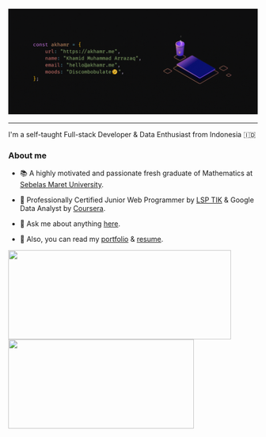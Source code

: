 <p align="center"><a href="https://akhamr.me"><img src="./banner.gif" /></a></p>

<hr />

I'm a self-taught Full-stack Developer & Data Enthusiast from Indonesia 🇮🇩

### About me

- 📚 A highly motivated and passionate fresh graduate of Mathematics at [Sebelas Maret University](https://math.mipa.uns.ac.id/).

- :brain: Professionally Certified Junior Web Programmer by [LSP TIK](https://drive.google.com/file/d/1DNrLNM4tA7oyFbjm4C3nZWX8oP9v_KMe/view?usp=sharing) & Google Data Analyst by [Coursera](https://drive.google.com/file/d/1ayT2Tz9OCEM-yY6rwFWhKyqts_Mo7LzM/view?usp=sharing).

- 💬 Ask me about anything [here](mailto:hello@akhamr.me).

- 📜 Also, you can read my [portfolio](https://akhamr.me) & [resume](https://drive.google.com/file/d/1j57WTKkaJFEucTQEhl7qb5ZH2zPcwsT9/view?usp=sharing).

<div>
  <img height=180 width=450 align=left src="https://akhamr-stats.vercel.app/api?username=akhamr&theme=onedark&hide_border=true&include_all_commits=true&rank_icon=github" />
  <img height=180 width=375 align-right src="https://akhamr-stats.vercel.app/api/top-langs/?username=akhamr&layout=compact&theme=onedark&hide_border=true" />
</div>
